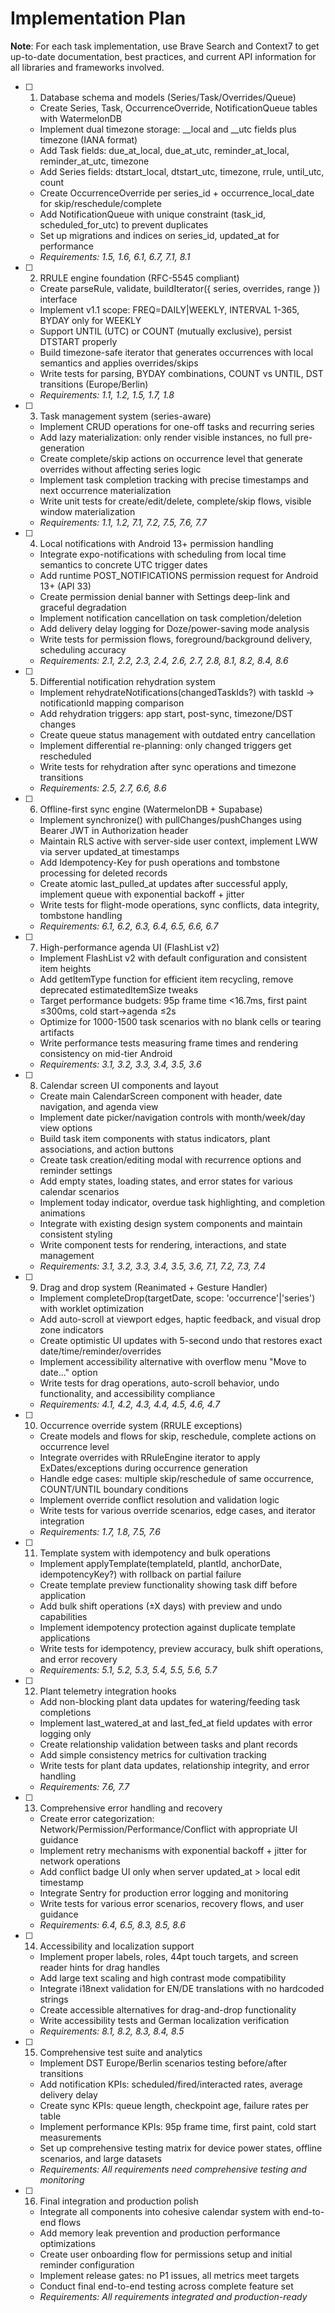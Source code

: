 # Implementation Plan

**Note**: For each task implementation, use Brave Search and Context7 to get up-to-date documentation, best practices, and current API information for all libraries and frameworks involved.

- [ ] 1. Database schema and models (Series/Task/Overrides/Queue)

  - Create Series, Task, OccurrenceOverride, NotificationQueue tables with WatermelonDB
  - Implement dual timezone storage: _\_local and _\_utc fields plus timezone (IANA format)
  - Add Task fields: due_at_local, due_at_utc, reminder_at_local, reminder_at_utc, timezone
  - Add Series fields: dtstart_local, dtstart_utc, timezone, rrule, until_utc, count
  - Create OccurrenceOverride per series_id + occurrence_local_date for skip/reschedule/complete
  - Add NotificationQueue with unique constraint (task_id, scheduled_for_utc) to prevent duplicates
  - Set up migrations and indices on series_id, updated_at for performance
  - _Requirements: 1.5, 1.6, 6.1, 6.7, 7.1, 8.1_

- [ ] 2. RRULE engine foundation (RFC-5545 compliant)

  - Create parseRule, validate, buildIterator({ series, overrides, range }) interface
  - Implement v1.1 scope: FREQ=DAILY|WEEKLY, INTERVAL 1-365, BYDAY only for WEEKLY
  - Support UNTIL (UTC) or COUNT (mutually exclusive), persist DTSTART properly
  - Build timezone-safe iterator that generates occurrences with local semantics and applies overrides/skips
  - Write tests for parsing, BYDAY combinations, COUNT vs UNTIL, DST transitions (Europe/Berlin)
  - _Requirements: 1.1, 1.2, 1.5, 1.7, 1.8_

- [ ] 3. Task management system (series-aware)

  - Implement CRUD operations for one-off tasks and recurring series
  - Add lazy materialization: only render visible instances, no full pre-generation
  - Create complete/skip actions on occurrence level that generate overrides without affecting series logic
  - Implement task completion tracking with precise timestamps and next occurrence materialization
  - Write unit tests for create/edit/delete, complete/skip flows, visible window materialization
  - _Requirements: 1.1, 1.2, 7.1, 7.2, 7.5, 7.6, 7.7_

- [ ] 4. Local notifications with Android 13+ permission handling

  - Integrate expo-notifications with scheduling from local time semantics to concrete UTC trigger dates
  - Add runtime POST_NOTIFICATIONS permission request for Android 13+ (API 33)
  - Create permission denial banner with Settings deep-link and graceful degradation
  - Implement notification cancellation on task completion/deletion
  - Add delivery delay logging for Doze/power-saving mode analysis
  - Write tests for permission flows, foreground/background delivery, scheduling accuracy
  - _Requirements: 2.1, 2.2, 2.3, 2.4, 2.6, 2.7, 2.8, 8.1, 8.2, 8.4, 8.6_

- [ ] 5. Differential notification rehydration system
  - Implement rehydrateNotifications(changedTaskIds?) with taskId → notificationId mapping comparison
  - Add rehydration triggers: app start, post-sync, timezone/DST changes
  - Create queue status management with outdated entry cancellation
  - Implement differential re-planning: only changed triggers get rescheduled
  - Write tests for rehydration after sync operations and timezone transitions
  - _Requirements: 2.5, 2.7, 6.6, 8.6_
- [ ] 6. Offline-first sync engine (WatermelonDB + Supabase)

  - Implement synchronize() with pullChanges/pushChanges using Bearer JWT in Authorization header
  - Maintain RLS active with server-side user context, implement LWW via server updated_at timestamps
  - Add Idempotency-Key for push operations and tombstone processing for deleted records
  - Create atomic last_pulled_at updates after successful apply, implement queue with exponential backoff + jitter
  - Write tests for flight-mode operations, sync conflicts, data integrity, tombstone handling
  - _Requirements: 6.1, 6.2, 6.3, 6.4, 6.5, 6.6, 6.7_

- [ ] 7. High-performance agenda UI (FlashList v2)

  - Implement FlashList v2 with default configuration and consistent item heights
  - Add getItemType function for efficient item recycling, remove deprecated estimatedItemSize tweaks
  - Target performance budgets: 95p frame time <16.7ms, first paint ≤300ms, cold start→agenda ≤2s
  - Optimize for 1000-1500 task scenarios with no blank cells or tearing artifacts
  - Write performance tests measuring frame times and rendering consistency on mid-tier Android
  - _Requirements: 3.1, 3.2, 3.3, 3.4, 3.5, 3.6_

- [ ] 8. Calendar screen UI components and layout

  - Create main CalendarScreen component with header, date navigation, and agenda view
  - Implement date picker/navigation controls with month/week/day view options
  - Build task item components with status indicators, plant associations, and action buttons
  - Create task creation/editing modal with recurrence options and reminder settings
  - Add empty states, loading states, and error states for various calendar scenarios
  - Implement today indicator, overdue task highlighting, and completion animations
  - Integrate with existing design system components and maintain consistent styling
  - Write component tests for rendering, interactions, and state management
  - _Requirements: 3.1, 3.2, 3.3, 3.4, 3.5, 3.6, 7.1, 7.2, 7.3, 7.4_

- [ ] 9. Drag and drop system (Reanimated + Gesture Handler)

  - Implement completeDrop(targetDate, scope: 'occurrence'|'series') with worklet optimization
  - Add auto-scroll at viewport edges, haptic feedback, and visual drop zone indicators
  - Create optimistic UI updates with 5-second undo that restores exact date/time/reminder/overrides
  - Implement accessibility alternative with overflow menu "Move to date..." option
  - Write tests for drag operations, auto-scroll behavior, undo functionality, and accessibility compliance
  - _Requirements: 4.1, 4.2, 4.3, 4.4, 4.5, 4.6, 4.7_

- [ ] 10. Occurrence override system (RRULE exceptions)

  - Create models and flows for skip, reschedule, complete actions on occurrence level
  - Integrate overrides with RRuleEngine iterator to apply ExDates/exceptions during occurrence generation
  - Handle edge cases: multiple skip/reschedule of same occurrence, COUNT/UNTIL boundary conditions
  - Implement override conflict resolution and validation logic
  - Write tests for various override scenarios, edge cases, and iterator integration
  - _Requirements: 1.7, 1.8, 7.5, 7.6_

- [ ] 11. Template system with idempotency and bulk operations

  - Implement applyTemplate(templateId, plantId, anchorDate, idempotencyKey?) with rollback on partial failure
  - Create template preview functionality showing task diff before application
  - Add bulk shift operations (±X days) with preview and undo capabilities
  - Implement idempotency protection against duplicate template applications
  - Write tests for idempotency, preview accuracy, bulk shift operations, and error recovery
  - _Requirements: 5.1, 5.2, 5.3, 5.4, 5.5, 5.6, 5.7_

- [ ] 12. Plant telemetry integration hooks

  - Add non-blocking plant data updates for watering/feeding task completions
  - Implement last_watered_at and last_fed_at field updates with error logging only
  - Create relationship validation between tasks and plant records
  - Add simple consistency metrics for cultivation tracking
  - Write tests for plant data updates, relationship integrity, and error handling
  - _Requirements: 7.6, 7.7_

- [ ] 13. Comprehensive error handling and recovery

  - Create error categorization: Network/Permission/Performance/Conflict with appropriate UI guidance
  - Implement retry mechanisms with exponential backoff + jitter for network operations
  - Add conflict badge UI only when server updated_at > local edit timestamp
  - Integrate Sentry for production error logging and monitoring
  - Write tests for various error scenarios, recovery flows, and user guidance
  - _Requirements: 6.4, 6.5, 8.3, 8.5, 8.6_

- [ ] 14. Accessibility and localization support

  - Implement proper labels, roles, 44pt touch targets, and screen reader hints for drag handles
  - Add large text scaling and high contrast mode compatibility
  - Integrate i18next validation for EN/DE translations with no hardcoded strings
  - Create accessible alternatives for drag-and-drop functionality
  - Write accessibility tests and German localization verification
  - _Requirements: 8.1, 8.2, 8.3, 8.4, 8.5_

- [ ] 15. Comprehensive test suite and analytics

  - Implement DST Europe/Berlin scenarios testing before/after transitions
  - Add notification KPIs: scheduled/fired/interacted rates, average delivery delay
  - Create sync KPIs: queue length, checkpoint age, failure rates per table
  - Implement performance KPIs: 95p frame time, first paint, cold start measurements
  - Set up comprehensive testing matrix for device power states, offline scenarios, and large datasets
  - _Requirements: All requirements need comprehensive testing and monitoring_

- [ ] 16. Final integration and production polish
  - Integrate all components into cohesive calendar system with end-to-end flows
  - Add memory leak prevention and production performance optimizations
  - Create user onboarding flow for permissions setup and initial reminder configuration
  - Implement release gates: no P1 issues, all metrics meet targets
  - Conduct final end-to-end testing across complete feature set
  - _Requirements: All requirements integrated and production-ready_
